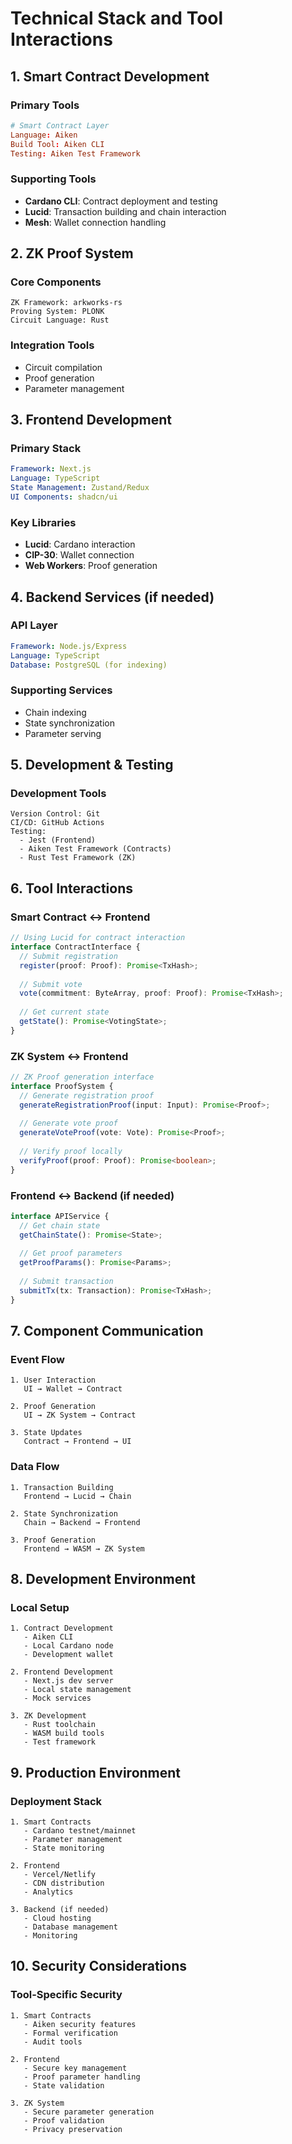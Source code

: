 # Technical Stack and Tool Interactions

## 1. Smart Contract Development

### Primary Tools
```toml
# Smart Contract Layer
Language: Aiken
Build Tool: Aiken CLI
Testing: Aiken Test Framework
```

### Supporting Tools
- **Cardano CLI**: Contract deployment and testing
- **Lucid**: Transaction building and chain interaction
- **Mesh**: Wallet connection handling

## 2. ZK Proof System

### Core Components
```plaintext
ZK Framework: arkworks-rs
Proving System: PLONK
Circuit Language: Rust
```

### Integration Tools
- Circuit compilation
- Proof generation
- Parameter management

## 3. Frontend Development

### Primary Stack
```yaml
Framework: Next.js
Language: TypeScript
State Management: Zustand/Redux
UI Components: shadcn/ui
```

### Key Libraries
- **Lucid**: Cardano interaction
- **CIP-30**: Wallet connection
- **Web Workers**: Proof generation

## 4. Backend Services (if needed)

### API Layer
```yaml
Framework: Node.js/Express
Language: TypeScript
Database: PostgreSQL (for indexing)
```

### Supporting Services
- Chain indexing
- State synchronization
- Parameter serving

## 5. Development & Testing

### Development Tools
```plaintext
Version Control: Git
CI/CD: GitHub Actions
Testing: 
  - Jest (Frontend)
  - Aiken Test Framework (Contracts)
  - Rust Test Framework (ZK)
```

## 6. Tool Interactions

### Smart Contract ↔ Frontend
```typescript
// Using Lucid for contract interaction
interface ContractInterface {
  // Submit registration
  register(proof: Proof): Promise<TxHash>;
  
  // Submit vote
  vote(commitment: ByteArray, proof: Proof): Promise<TxHash>;
  
  // Get current state
  getState(): Promise<VotingState>;
}
```

### ZK System ↔ Frontend
```typescript
// ZK Proof generation interface
interface ProofSystem {
  // Generate registration proof
  generateRegistrationProof(input: Input): Promise<Proof>;
  
  // Generate vote proof
  generateVoteProof(vote: Vote): Promise<Proof>;
  
  // Verify proof locally
  verifyProof(proof: Proof): Promise<boolean>;
}
```

### Frontend ↔ Backend (if needed)
```typescript
interface APIService {
  // Get chain state
  getChainState(): Promise<State>;
  
  // Get proof parameters
  getProofParams(): Promise<Params>;
  
  // Submit transaction
  submitTx(tx: Transaction): Promise<TxHash>;
}
```

## 7. Component Communication

### Event Flow
```plaintext
1. User Interaction
   UI → Wallet → Contract

2. Proof Generation
   UI → ZK System → Contract

3. State Updates
   Contract → Frontend → UI
```

### Data Flow
```plaintext
1. Transaction Building
   Frontend → Lucid → Chain

2. State Synchronization
   Chain → Backend → Frontend

3. Proof Generation
   Frontend → WASM → ZK System
```

## 8. Development Environment

### Local Setup
```plaintext
1. Contract Development
   - Aiken CLI
   - Local Cardano node
   - Development wallet

2. Frontend Development
   - Next.js dev server
   - Local state management
   - Mock services

3. ZK Development
   - Rust toolchain
   - WASM build tools
   - Test framework
```

## 9. Production Environment

### Deployment Stack
```plaintext
1. Smart Contracts
   - Cardano testnet/mainnet
   - Parameter management
   - State monitoring

2. Frontend
   - Vercel/Netlify
   - CDN distribution
   - Analytics

3. Backend (if needed)
   - Cloud hosting
   - Database management
   - Monitoring
```

## 10. Security Considerations

### Tool-Specific Security
```plaintext
1. Smart Contracts
   - Aiken security features
   - Formal verification
   - Audit tools

2. Frontend
   - Secure key management
   - Proof parameter handling
   - State validation

3. ZK System
   - Secure parameter generation
   - Proof validation
   - Privacy preservation
```